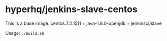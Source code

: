 hyperhq/jenkins-slave-centos
============================

This is a base image.
centos:7.2.1511 + java-1.8.0-openjdk + jenkinsci/slave

Usage: `./build.sh`
